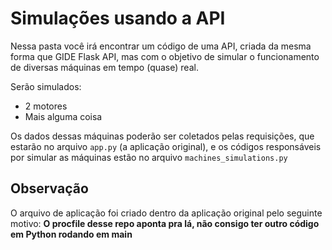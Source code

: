 # Simulações usando a API #

Nessa pasta você irá encontrar um código de uma API, criada da mesma forma que GIDE Flask API,
mas com o objetivo de simular o funcionamento de diversas máquinas em tempo (quase) real.

Serão simulados:
- 2 motores
- Mais alguma coisa

Os dados dessas máquinas poderão ser coletados pelas requisições, que estarão no arquivo
`app.py` (a aplicação original), e os códigos responsáveis por simular as máquinas estão 
no arquivo `machines_simulations.py`

## Observação ##
O arquivo de aplicação foi criado dentro da aplicação original pelo seguinte motivo:
**O procfile desse repo aponta pra lá, não consigo ter outro código em Python rodando em main** 

